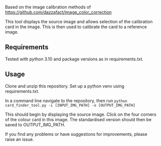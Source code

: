 Based on the image calibration methods of https://github.com/dazzafact/image_color_correction

This tool displays the source image and allows selection of the calibration card in the image. This is then used to calibrate the card to a reference
image.

## Requirements

Tested with python 3.10 and package versions as in requirements.txt.

## Usage

Clone and unzip this repository. Set up a python venv using requirements.txt.

In a command line navigate to the repository, then run `python card_finder_tool.py -i [INPUT_IMG_PATH] -o [OUTPUT_IMG_PATH]`

This should begin by displaying the source image. Click on the four corners of the colour card in this image. The standardised version should then be
saved to OUTPUT_IMG_PATH.

If you find any problems or have suggestions for improvements, please raise an issue.
